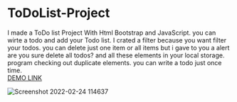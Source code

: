 # ToDoList-Project
I made a ToDo list Project With Html Bootstrap and JavaScript.
you can wirte a todo and add your Todo list.
I crated a filter because you want filter your todos.
you can delete just one item or all items but i gave to you a alert are you sure delete all todos?
and all these elements in your local storage.
program checking out duplicate elements. you can write a todo just once time.       
<a href="https://todolistprojectdemo1.netlify.app/" target="_blank">DEMO LINK</a>

![Screenshot 2022-02-24 114637](https://user-images.githubusercontent.com/80225142/155490023-7e6a61e6-7793-434e-a4d6-b35649f4647e.png)
